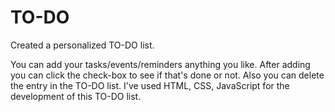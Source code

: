 # TO-DO

Created a personalized TO-DO list.

You can add your tasks/events/reminders anything you like.
After adding you can click the check-box to see if that's done or not. Also you can delete the entry in the TO-DO list.
I've used HTML, CSS, JavaScript for the development of this TO-DO list.

